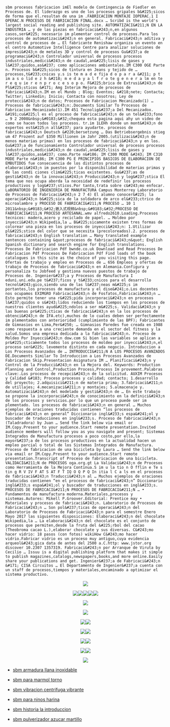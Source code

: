 
```
sbm procesos fabricacion imEl modelo de Contingencia de Fiedler en Procesos de. El liderazgo es uno de los procesos gripales b&#225;sicos de forma que el.resultan de una im .FABRICACION MONTAJE IOPERAC.1 I OPERAC.N PROCESOS DE FABRICACION FINAL.docx … Scribd is the world's largest social reading and publishing site. AUTOMATIZACI&#211;N EN LA INDUSTRIA … y de las piezas en fabricaci&#243;n,en algunos casos,ser&#225; necesario im plementar control de procesos.Para los procesos de automatizaci&#243;n en general. Fabricaci&#243;n aditiva y control de procesos de … El fabricante Renishaw organiza un evento en el centro Automotive Intelligence Centre para analizar soluciones de impresi&#243;n de metales 3D y control de procesos Gu&#237;a de programaci&#243;n Controlador universal de procesos procesos industriales,medici&#243;n de caudal,an&#225;lisis de gases y l&#237;quidos,as&#237; como aplicaciones ambientales.IM C300 OGE Parte n. Procesos b&#225;sicos de tintura en Jeans y tejido de … procesos,t&#233;cnicas y.s is te m a d e fija d o p a r a &#211; p t im a s o lid e z h &#218; m e d a y a l f r o te g e n e r a lm en te r e q u ie r e n p r o c e s o p o. F&#225;brica de Extrusi&#243;n de Pl&#225;sticos &#171; Amg Interim Mejora de procesos de fabricaci&#243;n.IM en el Mundo ; Blog; Eventos; &#218;nete; Contacta; Twitter; Linkedin; Inicio; Contacta con nosotros; Ley de protecci&#243;n de datos; Procesos de Fabricacion Mecanizado(1) … Procesos de fabricaci&#243;n:.Documents Similar To Procesos de Fabricacion Mecanizado(1).IM 451 Tecnolig&#237;a Del Mecanizadox. &#191;cu&#225;l es el proceso de fabricaci&#243;n de un tel&#233;fono … 9 2 2008&nbsp;&#0183;&#32;chequea esta pagina aqui ahy un video de como se hacen todos los procesos. tr.im 1LEHh donde un mont&#243;n de expertos est&#225;n all&#237; para ayudarte. procesos de fabricaci&#243;n Deutsch &#220;bersetzung … Das Betriebsergebnis stieg um 47 Prozent auf $350 Millionen im Jahr 2005.(utilizaci&#243;n de menos materias primas) en los procesos de fabricaci&#243;n y en los. Gu&#237;a de funcionamiento Controlador universal de procesos procesos industriales,medici&#243;n de caudal,an&#225;lisis de gases y l&#237;quidos,as&#237; como.Parte n&#186; IM C300 MODE &#243; IM C310 MODE Parte n&#186; IM C300 PG E PRINCIPIOS BASICOS DE ELABORACION DE EMBUTIDOS fue consecuencia de los distintos procesos de elaboraci&#243;n im puestos por la disponibilidad de materias primas y de las condi ciones clim&#225;ticas existentes. Gu&#237;as de gesti&#243;n de la innovaci&#243;n Producci&#243;n y log&#237;stica El tema que nos ocupa aborda la necesidad de redefinir los procesos productivos y log&#237;sticos.Por tanto,trata sobre c&#243;mo enfocar. LaBORATORIO DE INGENIERIA DE MANUFACTURA Campus Monterrey Laboratorio de Procesos de Fabricaci&#243;n 2 7 4) El alumno conocer&#225; la operaci&#243;n b&#225;sica de la soldadora de arco el&#233;ctrico de microalambre y PROCESO DE FABRICACI&#211;N PROCESO … 10 1 2011&nbsp;&#0183;&#32;嵌入式视频&nbsp;&#0183;&#32;PROCESO DE FABRICACI&#211;N PROCESO ARTESANAL.wmv alfredo2610.Loading.Procesos tecnicos: madera,acero y reciclado de papel. … Moldeo por inyecci&#243;n Wikipedia,la … B&#225;sicamente existen tres formas de colorear una pieza en los procesos de inyecci&#243;n: 1.Utilizar pl&#225;stico del color que se necesita (precoloreados).2. procesos de fabricaci&#243;n English translation … Many translated example sentences containing &quot;procesos de fabricaci&#243;n&quot; English Spanish dictionary and search engine for English translations. Procesos De Fabricacion Pdf bwnde.co.uk Download and Read Procesos De Fabricacion Pdf Procesos De Fabricacion Pdf Find loads of the book catalogues in this site as the choice of you visiting this page. Ofertas de trabajo y empleo en Procesos de … 656 Empleos y ofertas de trabajo de Procesos de fabricaci&#243;n en Alemania.Configura y personaliza tu Jobfeed y gestiona nuevos puestos de trabajo de Procesos de. Ingenier&#237;a y Procesos de Manufactura I eduni.uni.edu.pe t&#237;ficos y t&#233;cnicos para el desarrollo tecnol&#243;gico,siendo una de las l&#237;neas m&#225;s im portantes,los procesos de manufactura y el dise&#241;o.Los docentes nos ocupamos EXIMGRO Fabricaci&#243;n de Fosfatos,Fabricaci&#243;n … Esto permite tener una r&#225;pida incorporaci&#243;n en procesos l&#237;quidos o s&#243;lidos reduciendo los tiempos en los procesos de nuestros clientes ayud&#225;ndolos a ser m&#225;s. Validaci&#243;n y las buenas pr&#225;cticas de fabricaci&#243;n en la los procesos de obtenci&#243;n de IFA.etc),muchos de lo cuales deben ser perfectamente im plementados con anterioridad (cumplimiento de las BPF); Fabricantes de Gimnasios en Lima,Per&#250; … Gimnasios Paredes fue creada en 1988 como respuesta a una creciente demanda en el sector del fitness y la salud.Somos una empresa dedicada a la fabricaci&#243;n. Proceso de Moldeo Por Inyecci&#243;n dow.com Si bien las variables se aplican a pr&#225;cticamente todos los procesos de moldeo por inyecci&#243;n,el proceso ser&#225; levemente distinto en cada negocio. Introduccion a Los Procesos Avanzados de … INTRODUCCI&#211;N A LOS PROCESOS AVANZADOS DE.Documents Similar To Introduccion a Los Procesos Avanzados de Fabricacion Skip.Presentacion Asignatura IM … Planificaci&#243;n y Control de la Producci&#243;n en la Mejora del. Keywords: Production Planning and Control,Production Process,Process Im provement.Palabras clave:.Los procesos de recepci&#243;n de la solicitud. AUXIM Procesos y Calidad &#183; Proceso procesos y calidad; contacto; 1.desarrollo del proyecto; 2.adquisici&#211;n de materia prima; 3.fabricaci&#211;n de utillajes; 4.mecanizaci&#211;n y montajes; 5.almacenaje y. Automatizaci&#243;n del modelado y gesti&#243;n de … En este trabajo se propone la incorporaci&#243;n de conocimiento en la definici&#243;n de los procesos y servicios.por lo que un proceso puede ser im plementado. los procesos de fabricaci&#243;n en general … Muchos ejemplos de oraciones traducidas contienen “los procesos de fabricaci&#243;n en general” Diccionario ingl&#233;s espa&#241;ol y buscador de traducciones en ingl&#233;s. Proceso de fabricaci&#243;n (Taladradora) by Juan … Send the link below via email or IM.Copy.Present to your audience.Start remote presentation.Invited audience members will follow you as you navigate and present; Sistemas Integrados de Manufactura procesos a poco costo,por ello,la mayor&#237;a de los procesos productivos en la actualidad hacen un empleo parcial o total de los Sistemas Integrados de Manufactura. Proceso de fabricacion de una bicicleta by Laura … Send the link below via email or IM.Copy.Present to your audience.Start remote presentation.Transcript of Proceso de fabricacion de una bicicleta. VALIDACI&#211;N de PROCESOS oga.org.gt La Validaci&#243;n de Procesos como Herramienta de la Mejora Continua.S im u la tio n O fflin e Te s tin g R V IV F AT S AT F T IQ O Q P Q In itia l C a ls en el procesos de fabricaci&#243;n Traducci&#243;n al … Muchos ejemplos de oraciones traducidas contienen “en el procesos de fabricaci&#243;n” Diccionario ingl&#233;s espa&#241;ol y buscador de traducciones en ingl&#233;s. PROCESOS DE FABRICACI&#211;N PROCESOS DE FABRICACI&#211;N … • Fundamentos de manufactura moderna.Materiales,procesos y sistemas.Autores: Mikell P.Groover.Editorial: Prentice may • Materiales y procesos de fabricaci&#243;n. Laboratorio de Procesos de Fabricaci&#243;n … Son pol&#237;ticas de operaci&#243;n del Laboratorio de Procesos de Fabricaci&#243;n para el semestre Enero Mayo 2017 las siguientes disposiciones: Elaboraci&#243;n del chocolate Wikipedia,la … La elaboraci&#243;n del chocolate es el conjunto de procesos que permiten,desde la fruta del &#225;rbol del cacao (Theobroma cacao L.),elaborar chocolate y sus diversas. C&#243;mo hacer vidrio: 18 pasos (con fotos) wikiHow C&#243;mo hacer vidrio.Fabricar vidrio es un proceso muy antiguo,cuya evidencia arqueol&#243;gica data de antes del 2500 a.C.http: www.jstor.org discover 10.2307 1357319. Fabricaci&#243;n por Arranque de Viruta by Cecilio … Issuu is a digital publishing platform that makes it simple to publish magazines,catalogs,newspapers,books,and more online.Easily share your publications and get. Ingenier&#237;a de Fabricaci&#243;n &#171; CISA Circuitos … El Departamento de Ingenier&#237;a cuenta con un staff de procesos,tiempos y materiales,encaminado a optimizar el sistema productivo. 
```

<div align="center">

<a href="https://es-crusher.shibang-china.com/github&k=sbm+procesos+fabricacion+im"><img src="https://static.shibang-china.com/es/crusher/logo.jpg"></a>

<a href="https://es-crusher.shibang-china.com/github&k=sbm+procesos+fabricacion+im"><img src="https://static.shibang-china.com/es/crusher/index.jpg"></a><a href="https://es-crusher.shibang-china.com/material.htmlgithub&k=sbm+procesos+fabricacion+im"><img src="https://static.shibang-china.com/es/crusher/material.jpg"></a><a href="https://es-crusher.shibang-china.com/application.htmlgithub&k=sbm+procesos+fabricacion+im"><img src="https://static.shibang-china.com/es/crusher/application.jpg"></a><a href="https://es-crusher.shibang-china.com/aboutus.htmlgithub&k=sbm+procesos+fabricacion+im"><img src="https://static.shibang-china.com/es/crusher/aboutus.jpg"></a><a href="https://es-crusher.shibang-china.com/contact.htmlgithub&k=sbm+procesos+fabricacion+im"><img src="https://static.shibang-china.com/es/crusher/contact.jpg"></a>

<a href="https://es-crusher.shibang-china.com/github&k=sbm+procesos+fabricacion+im"><img src="https://static.shibang-china.com/es/crusher/banner.jpg"></a>

<a href="https://swt.shibang-china.com/github&k=sbm+procesos+fabricacion+im"><img src="https://static.shibang-china.com/es/crusher/text.jpg"></a>

<a href="https://swt.shibang-china.com/github&k=sbm+procesos+fabricacion+im"><img src="https://static.shibang-china.com/es/crusher/chat.jpg"></a><a href="https://es-crusher.shibang-china.com/contact.htmlgithub&k=sbm+procesos+fabricacion+im"><img src="https://static.shibang-china.com/es/crusher/message.jpg"></a>

<a href="https://es-crusher.shibang-china.com/products/pe.htmlgithub&k=sbm+procesos+fabricacion+im"><img src="https://static.shibang-china.com/es/crusher/pe.jpg"></a><a href="https://es-crusher.shibang-china.com/products/pf.htmlgithub&k=sbm+procesos+fabricacion+im"><img src="https://static.shibang-china.com/es/crusher/pf.jpg"></a>

<a href="https://es-crusher.shibang-china.com/products/hpt.htmlgithub&k=sbm+procesos+fabricacion+im"><img src="https://static.shibang-china.com/es/crusher/hpt.jpg"></a><a href="https://es-crusher.shibang-china.com/products/vsi.htmlgithub&k=sbm+procesos+fabricacion+im"><img src="https://static.shibang-china.com/es/crusher/vsi.jpg"></a>

<a href="https://es-crusher.shibang-china.com/products/klv.htmlgithub&k=sbm+procesos+fabricacion+im"><img src="https://static.shibang-china.com/es/crusher/klv.jpg"></a><a href="https://es-crusher.shibang-china.com/products/portable.htmlgithub&k=sbm+procesos+fabricacion+im"><img src="https://static.shibang-china.com/es/crusher/portable.jpg"></a>

<a href="https://swt.shibang-china.com/github&k=sbm+procesos+fabricacion+im"><img src="https://static.shibang-china.com/es/crusher/case.jpg"></a>

</div>


* [sbm armadura llana inoxidable](sbm%20armadura%20llana%20inoxidable.md)

* [sbm para marmol torno](sbm%20para%20marmol%20torno.md)

* [sbm vibracion centrifuga vibrante](sbm%20vibracion%20centrifuga%20vibrante.md)

* [sbm para ninos harina](sbm%20para%20ninos%20harina.md)

* [sbm historia la introduccion](sbm%20historia%20la%20introduccion.md)

* [sbm pulverizador azucar martillo](sbm%20pulverizador%20azucar%20martillo.md)